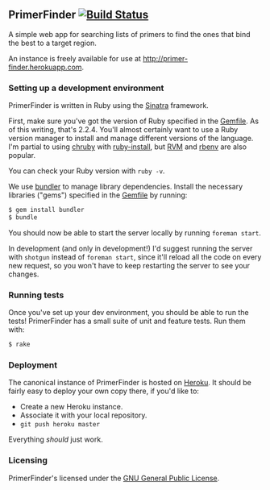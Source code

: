 ## PrimerFinder [![Build Status](https://secure.travis-ci.org/hrs/primer-finder.png?branch=master&.png)](http://travis-ci.org/hrs/primer-finder)

A simple web app for searching lists of primers to find the ones that bind the
best to a target region.

An instance is freely available for use at http://primer-finder.herokuapp.com.

### Setting up a development environment

PrimerFinder is written in Ruby using the [Sinatra] framework.

First, make sure you've got the version of Ruby specified in the [Gemfile]. As
of this writing, that's 2.2.4. You'll almost certainly want to use a Ruby
version manager to install and manage different versions of the language. I'm
partial to using [chruby] with [ruby-install], but [RVM] and [rbenv] are also
popular.

You can check your Ruby version with `ruby -v`.

We use [bundler] to manage library dependencies. Install the necessary libraries
("gems") specified in the [Gemfile] by running:

```sh
$ gem install bundler
$ bundle
```

You should now be able to start the server locally by running `foreman start`.

In development (and only in development!) I'd suggest running the server with
`shotgun` instead of `foreman start`, since it'll reload all the code on every
new request, so you won't have to keep restarting the server to see your
changes.

[Sinatra]: http://www.sinatrarb.com/
[Gemfile]: https://github.com/hrs/primer-finder/blob/master/Gemfile
[chruby]: https://github.com/postmodern/chruby
[ruby-install]: https://github.com/postmodern/ruby-install
[RVM]: https://rvm.io/
[rbenv]: https://github.com/rbenv/rbenv
[bundler]: http://bundler.io/

### Running tests

Once you've set up your dev environment, you should be able to run the tests!
PrimerFinder has a small suite of unit and feature tests. Run them with:

```sh
$ rake
```

### Deployment

The canonical instance of PrimerFinder is hosted on [Heroku]. It should be
fairly easy to deploy your own copy there, if you'd like to:

* Create a new Heroku instance.
* Associate it with your local repository.
* `git push heroku master`

Everything *should* just work.

[Heroku]: https://heroku.com

### Licensing

PrimerFinder's licensed under the [GNU General Public License].

[GNU General Public License]: https://github.com/hrs/primer-finder/blob/master/LICENSE.md
